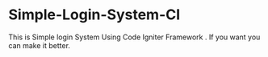 # Simple-Login-System-CI
This is Simple login System Using Code Igniter Framework . If  you want you can make it better.  
